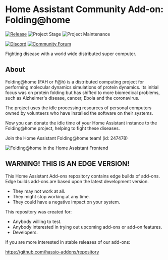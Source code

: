 # Home Assistant Community Add-on: Folding@home

[![Release][release-shield]][release] ![Project Stage][project-stage-shield] ![Project Maintenance][maintenance-shield]

[![Discord][discord-shield]][discord] [![Community Forum][forum-shield]][forum]

Fighting disease with a world wide distributed super computer.

## About

Folding@home (FAH or F@h) is a distributed computing project for performing
molecular dynamics simulations of protein dynamics. Its initial focus was on
protein folding but has shifted to more biomedical problems, such as Alzheimer's
disease, cancer, Ebola and the coronavirus.

The project uses the idle processing resources of personal computers owned by
volunteers who have installed the software on their systems.

Now you can donate the idle time of your Home Assistant instance to the
Folding@home project, helping to fight these diseases.

Join the Home Assistant Folding@home team! (id: 247478)

![Folding@home in the Home Assistant Frontend][screenshot]

## WARNING! THIS IS AN EDGE VERSION!

This Home Assistant Add-ons repository contains edge builds of add-ons.
Edge builds add-ons are based upon the latest development version.

- They may not work at all.
- They might stop working at any time.
- They could have a negative impact on your system.

This repository was created for:

- Anybody willing to test.
- Anybody interested in trying out upcoming add-ons or add-on features.
- Developers.

If you are more interested in stable releases of our add-ons:

<https://github.com/hassio-addons/repository>

[discord-shield]: https://img.shields.io/discord/478094546522079232.svg
[discord]: https://discord.me/hassioaddons
[forum-shield]: https://img.shields.io/badge/community-forum-brightgreen.svg
[forum]: https://community.home-assistant.io/t/home-assistant-community-add-on-folding-home/180496?u=frenck
[github-sponsors-shield]: https://frenck.dev/wp-content/uploads/2019/12/github_sponsor.png
[github-sponsors]: https://github.com/sponsors/frenck
[maintenance-shield]: https://img.shields.io/maintenance/yes/2023.svg
[patreon-shield]: https://frenck.dev/wp-content/uploads/2019/12/patreon.png
[patreon]: https://www.patreon.com/frenck
[project-stage-shield]: https://img.shields.io/badge/project%20stage-experimental-yellow.svg
[release-shield]: https://img.shields.io/badge/version-d59aff6-blue.svg
[release]: https://github.com/hassio-addons/addon-foldingathome/tree/d59aff6
[screenshot]: https://github.com/hassio-addons/addon-foldingathome/raw/main/images/screenshot.png